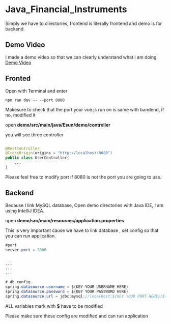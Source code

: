 # Java_Financial_Instruments


Simply we have to directories, frontend is literally frontend and demo is for backend.

## Demo Video
I made a demo video so that we can clearly understand what I am doing   [Demo Video](https://youtu.be/GAvpTEBtihY)



## Fronted
Open with Terminal and enter

```
npm run dev -- --port 8080
```
Makesure to check that the port your vue.js run on is same with bandend, if no, modified it

open **demo/src/main/java/Esun/demo/controller**

you will see three controller

```java

@RestController
@CrossOrigin(origins = "http://localhost:8080")
public class UserController{
    ...
}

```

Please feel free to modify port if 8080 is not the port you are going to use.



## Backend
Because I link MySQL database, Open demo directories with Java IDE, I am using IntelliJ IDEA.

open **demo/src/main/resources/application.properties**

This is very important cause we have to link database , set config so that you can run application.
```java
#port
server.port = 9000


...
...
...

# db config
spring.datasource.username = ${KEY YOUR USERNAME HERE}
spring.datasource.password = ${KEY YOUR PASSWORD HERE}
spring.datasource.url = jdbc:mysql://localhost:${KEY YOUR PORT HERE}/${KEY YOUR DATABASE'S NAME HERE}

```

ALL variables mark with **$** have to be modified

Please make sure these config are modified and can run application



